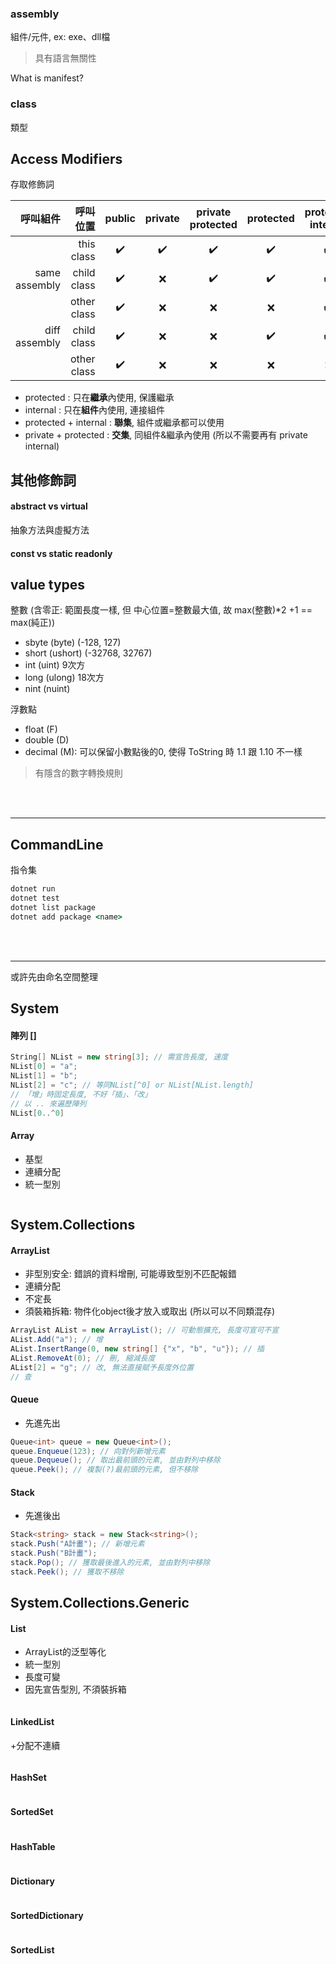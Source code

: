 

### assembly
組件/元件, ex: exe、dll檔
> 具有語言無關性

What is manifest?

### class
類型

## Access Modifiers
存取修飾詞

|   呼叫組件     |   呼叫位置   | public | private | private protected | protected | protected internal | internal |
| -------------:| -----------:|:-------:|:-------:|:----------------:|:----------:|:------------------:|:--------:|
|               | this class  |:heavy_check_mark:|:heavy_check_mark:|:heavy_check_mark:|:heavy_check_mark:|:heavy_check_mark:|:heavy_check_mark:|
| same assembly | child class |:heavy_check_mark:|:x:|:heavy_check_mark:|:heavy_check_mark:|:heavy_check_mark:|:heavy_check_mark:|
|               | other class |:heavy_check_mark:|:x:|:x:|:x:|:heavy_check_mark:|:heavy_check_mark:|
| diff assembly | child class |:heavy_check_mark:|:x:|:x:|:heavy_check_mark:|:heavy_check_mark:|:x:|
|               | other class |:heavy_check_mark:|:x:|:x:|:x:|:x:|:x:|

+ protected : 只在**繼承**內使用, 保護繼承
+ internal : 只在**組件**內使用, 連接組件
+ protected + internal : **聯集**, 組件或繼承都可以使用
+ private + protected : **交集**, 同組件&繼承內使用 (所以不需要再有 private internal)

## 其他修飾詞

#### abstract vs virtual
抽象方法與虛擬方法

#### const vs static readonly


## value types

整數 (含零正: 範圍長度一樣, 但 中心位置=整數最大值, 故 max(整數)\*2 +1 == max(純正))
+ sbyte (byte) (-128, 127)
+ short (ushort) (-32768, 32767)
+ int	(uint) 9次方
+ long (ulong) 18次方
+ nint (nuint)

浮數點
+ float (F)
+ double (D)
+ decimal (M): 可以保留小數點後的0, 使得 ToString 時 1.1 跟 1.10 不一樣

> 有隱含的數字轉換規則

<br>
<br>
<hr>

## CommandLine
指令集

```cmd
dotnet run
dotnet test 
dotnet list package
dotnet add package <name>
```

<br>
<br>
<hr>
或許先由命名空間整理

## System

#### 陣列 []

```cs
String[] NList = new string[3]; // 需宣告長度, 速度
NList[0] = "a";
NList[1] = "b";
NList[2] = "c"; // 等同NList[^0] or NList[NList.length]
// 「增」時固定長度, 不好「插」、「改」
// 以 .. 來遍歷陣列
NList[0..^0] 
```


#### Array
+ 基型
+ 連續分配
+ 統一型別

```cs
```

## System.Collections

#### ArrayList
+ 非型別安全: 錯誤的資料增刪, 可能導致型別不匹配報錯
+ 連續分配
+ 不定長
+ 須裝箱拆箱: 物件化object後才放入或取出 (所以可以不同類混存)

```cs
ArrayList AList = new ArrayList(); // 可動態擴充, 長度可宣可不宣
AList.Add("a"); // 增
AList.InsertRange(0, new string[] {"x", "b", "u"}); // 插
AList.RemoveAt(0); // 刪, 縮減長度
AList[2] = "g"; // 改, 無法直接賦予長度外位置
// 查
```

#### Queue
+ 先進先出

```cs
Queue<int> queue = new Queue<int>();
queue.Enqueue(123); // 向對列新增元素
queue.Dequeue(); // 取出最前頭的元素, 並由對列中移除
queue.Peek(); // 複製(?)最前頭的元素, 但不移除
```

#### Stack
+ 先進後出

```cs
Stack<string> stack = new Stack<string>();
stack.Push("A計畫"); // 新增元素
stack.Push("B計畫");
stack.Pop(); // 獲取最後進入的元素, 並由對列中移除
stack.Peek(); // 獲取不移除
```

## System.Collections.Generic

#### List
+ ArrayList的泛型等化
+ 統一型別
+ 長度可變
+ 因先宣告型別, 不須裝拆箱

```cs
```

#### LinkedList
+分配不連續

```cs
```

#### HashSet

```cs
```

#### SortedSet

```cs
```

#### HashTable

```cs
```

#### Dictionary

```cs
```

#### SortedDictionary

```cs
```

#### SortedList

```cs
```










